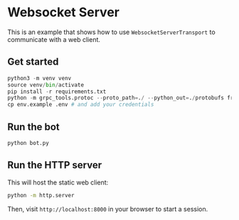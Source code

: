 # Websocket Server

This is an example that shows how to use `WebsocketServerTransport` to communicate with a web client.

## Get started

```python
python3 -m venv venv
source venv/bin/activate
pip install -r requirements.txt
python -m grpc_tools.protoc --proto_path=./ --python_out=./protobufs frames.proto
cp env.example .env # and add your credentials
```

## Run the bot

```bash
python bot.py
```

## Run the HTTP server

This will host the static web client:

```bash
python -m http.server
```

Then, visit `http://localhost:8000` in your browser to start a session.

